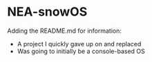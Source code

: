 # NEA-snowOS
Adding the README.md for information:
- A project I quickly gave up on and replaced
- Was going to initially be a console-based OS
